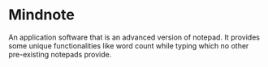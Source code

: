 # Mindnote
An application software that is an advanced version of notepad. It provides some unique functionalities like word count while typing which no other pre-existing notepads provide.

